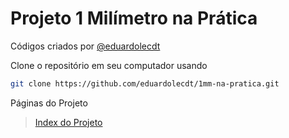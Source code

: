 # Projeto 1 Milímetro na Prática

Códigos criados por
[@eduardolecdt](https://instagram.com/eduardolecdt)

Clone o repositório em seu computador usando
```sh
git clone https://github.com/eduardolecdt/1mm-na-pratica.git
```

Páginas do Projeto

> [Index do Projeto](https://eduardolecdt.github.io/1mm-na-pratica/)
